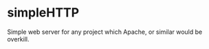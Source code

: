 simpleHTTP
==========

Simple web server for any project which Apache, or similar would be overkill.
